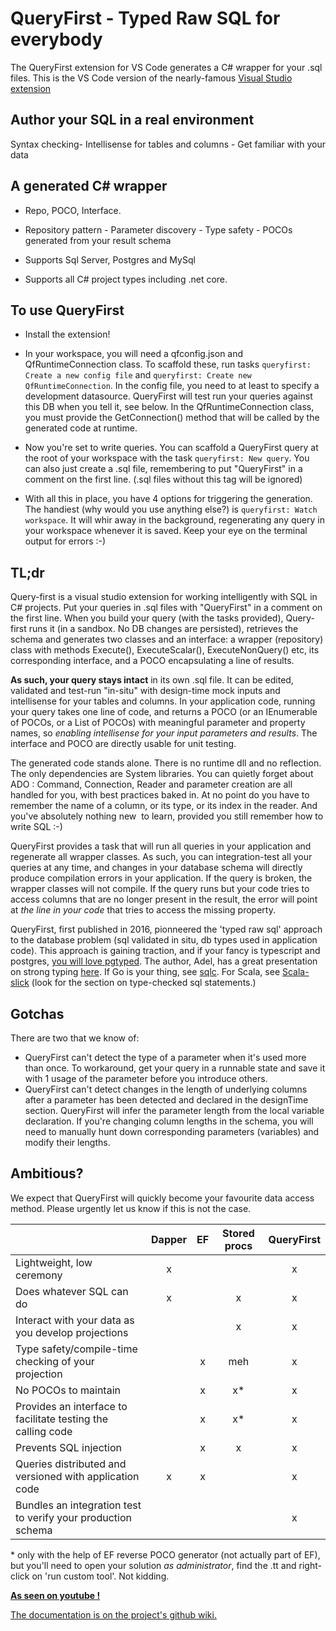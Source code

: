 # QueryFirst - Typed Raw SQL for everybody

The QueryFirst extension for VS Code generates a C# wrapper for your .sql files. This is the VS Code version of the nearly-famous [Visual Studio extension](https://marketplace.visualstudio.com/items?itemName=bbsimonbb.QueryFirst&ssr=false#overview)

## Author your SQL in a real environment

 Syntax checking- Intellisense for tables and columns - Get familiar with your data

## A generated C# wrapper

- Repo, POCO, Interface.
- Repository pattern - Parameter discovery - Type safety - POCOs generated from your result schema

- Supports Sql Server, Postgres and MySql
- Supports all C# project types including .net core.

## To use QueryFirst

- Install the extension!
- In your workspace, you will need a qfconfig.json and QfRuntimeConnection class. To scaffold these, run tasks `queryfirst: Create a new config file`
 and `queryfirst: Create new QfRuntimeConnection`. In the config file, you need to at least to specify a development datasource. QueryFirst will test run your queries against this DB when you tell it, see below. In the QfRuntimeConnection class, you must provide the GetConnection()  method that will be called by the generated code at runtime.

- Now you're set to write queries. You can scaffold a QueryFirst query at the root of your workspace with the task `queryfirst: New query`. You can also just create a .sql file, remembering to put "QueryFirst" in a comment on the first line. (.sql files without this tag will be ignored)

- With all this in place, you have 4 options for triggering the generation. The handiest (why would you use anything else?) is `queryfirst: Watch workspace`. It will whir away in the background, regenerating any query in your workspace whenever it is saved. Keep your eye on the terminal output for errors :-)

## TL;dr

Query-first is a visual studio extension for working intelligently with SQL in C# projects. Put your queries in .sql files with "QueryFirst" in a comment on the first line. When you build your query (with the tasks provided), Query-first runs it (in a sandbox. No DB changes are persisted), retrieves the schema and generates two classes and an interface: a wrapper (repository) class with methods Execute(), ExecuteScalar(), ExecuteNonQuery() etc, its corresponding interface, and a POCO encapsulating a line of results.

**As such, your query stays intact** in its own .sql file. It can be edited, validated and test-run "in-situ" with design-time mock inputs and intellisense for your tables and columns. In your application code, running your query takes one line of code, and returns a POCO (or an IEnumerable of POCOs, or a List of POCOs) with meaningful parameter and property names, so _enabling intellisense for your input parameters and results_. The interface and POCO are directly usable for unit testing.

The generated code stands alone. There is no runtime dll and no reflection. The only dependencies are System libraries. You can quietly forget about ADO : Command, Connection, Reader and parameter creation are all handled for you, with best practices baked in. At no point do you have to remember the name of a column, or its type, or its index in the reader. And you've absolutely nothing new  to learn, provided you still remember how to write SQL :-)

QueryFirst provides a task that will run all queries in your application and regenerate all wrapper classes. As such, you can integration-test all your queries at any time, and changes in your database schema will directly produce compilation errors in your application. If the query is broken, the wrapper classes will not compile. If the query runs but your code tries to access columns that are no longer present in the result, the error will point at _the line in your code_ that tries to access the missing property.

QueryFirst, first published in 2016, pionneered the 'typed raw sql' approach to the database problem (sql validated in situ, db types used in application code). This approach is gaining traction, and if your fancy is typescript and postgres, [you will love pgtyped](https://github.com/adelsz/pgtyped). The author, Adel, has a great presentation on strong typing [here](https://www.slideshare.net/OdessaJSConf/strongly-typed-web-applications-by-adel-salakh). If Go is your thing, see [sqlc](https://github.com/kyleconroy/sqlc). For Scala, see [Scala-slick](http://scala-slick.org/doc/3.0.0/sql.html#type-checked-sql-statements) (look for the section on type-checked sql statements.)

## Gotchas

There are two that we know of:

- QueryFirst can't detect the type of a parameter when it's used more than once. To workaround, get your query in a runnable state and save it with 1 usage of the parameter before you introduce others.
- QueryFirst can't detect changes in the length of underlying columns after a parameter has been detected and declared in the designTime section. QueryFirst will infer the parameter length from the local variable declaration. If you're changing column lengths in the schema, you will need to manually hunt down corresponding parameters (variables) and modify their lengths.

## Ambitious?

We expect that QueryFirst will quickly become your favourite data access method. Please urgently let us know if this is not the case.

|                                                       |Dapper|EF|Stored procs|QueryFirst|
|:-------------------------------------|:-------:|:-:|:--------------:|:---------:|
| Lightweight, low ceremony |x|||x|
| Does whatever SQL can do |x||x|x|
| Interact with your data as you develop projections |||x|x|
| Type safety/compile-time checking of your projection ||x|meh|x|
| No POCOs to maintain ||x|x*|x|
| Provides an interface to facilitate testing the calling code ||x|x*|x|
| Prevents SQL injection ||x|x|x|
| Queries distributed and versioned with application code |x|x||x|
| Bundles an integration test to verify your production schema ||||x|

\* only with the help of EF reverse POCO generator (not actually part of EF), but you'll need to open your solution _as administrator_, find the .tt and right-click on 'run custom tool'. Not kidding.







**[As seen on youtube !](http://geniusorfantasist.blogspot.fr/2017/02/the-tool-in-action.html)**

[The documentation is on the project's github wiki.](https://github.com/bbsimonbb/query-first/wiki)
